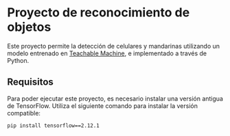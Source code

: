 # Proyecto de reconocimiento de objetos

Este proyecto permite la detección de celulares y mandarinas utilizando un modelo
entrenado en [Teachable Machine](https://teachablemachine.withgoogle.com/), e
implementado a través de Python. 

## Requisitos

Para poder ejecutar este proyecto, es necesario instalar una versión antigua de
TensorFlow. Utiliza el siguiente comando para instalar la versión compatible:

```sh
pip install tensorflow==2.12.1

